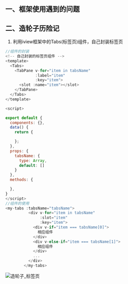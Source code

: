 ## 一、框架使用遇到的问题

## 二、造轮子历险记

1. 利用iview框架中的Tabs(标签页)组件，自己封装标签页

```js
//组件的封装
<!-- 自己封装的标签页组件 -->
<template>
  <Tabs>
    <TabPane v-for="item in tabsName"
             :label="item"
             :key="item">
      <slot :name="item"></slot>
    </TabPane>
  </Tabs>
</template>

<script>

export default {
  components: {},
  data() {
    return {

    };
  },
  props: {
    tabsName: {
      type: Array,
      default: []
    }
  },
  methods: {

  },
}
</script>
//组件的使用
<my-tabs :tabsName="tabsName">
          <div v-for="item in tabsName"
               :slot="item"
               :key="item">
            <div v-if="item === tabsName[0]">
              相应组件  
            </div>  
            <div v-else-if="item === tabsName[1]">
              相应组件  
            </div> 
            ...
          </div>
        </my-tabs>
```

![造轮子_标签页](D:\Desktop\software\Elena\进阶高级.assets\造轮子_标签页.png)
